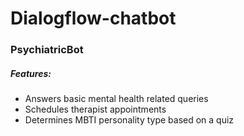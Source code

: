 # Dialogflow-chatbot
### PsychiatricBot
##### Features:
- Answers basic mental health related queries
- Schedules therapist appointments
- Determines MBTI personality type based on a quiz
